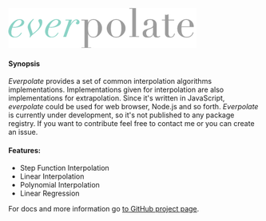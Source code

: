 ![everpolate](https://raw.githubusercontent.com/BorisChumichev/everpolate/master/everpolate-logo.png)

#### Synopsis

*Everpolate* provides a set of common interpolation algorithms implementations. Implementations given for interpolation are also implementations for extrapolation. Since it's written in JavaScript, *everpolate* could be used for web browser, Node.js and so forth. *Everpolate* is currently under development, so it's not published to any package registry. If you want to contribute feel free to contact me or you can create an issue.

#### Features:

* Step Function Interpolation
* Linear Interpolation
* Polynomial Interpolation
* Linear Regression 

For docs and more information go [to GitHub project page](http://borischumichev.github.io/everpolate/).